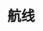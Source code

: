 # 航线

<Flights />

<script setup>
import Flights from '../.vitepress/components/trip/Flights.vue'
</script>
